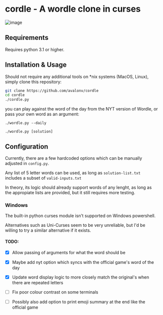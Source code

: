 # cordle - A wordle clone in curses

![image](https://user-images.githubusercontent.com/29720696/187646138-4f9b4295-5780-4409-b67a-2cda4783460a.png)


## Requirements
Requires python 3.1 or higher.

## Installation & Usage
Should not require any additional tools on \*nix systems (MacOS, Linux), simply clone this repository:

```sh
git clone https://github.com/avalonv/cordle
cd cordle
./cordle.py
```

you can play against the word of the day from the NYT version of Wordle, or pass your own word as an argument:

`./wordle.py --daily`

`./wordle.py [solution]`

## Configuration

Currently, there are a few hardcoded options which can be manually adjusted in `config.py`.

Any list of 5 letter words can be used, as long as `solution-list.txt` includes a subset of `valid-inputs.txt`

In theory, its logic should already support words of any lenght, as long as the appropiate lists are provided, but it still requires more testing.

### Windows
The built-in python curses module isn't supported on Windows powershell.

Alternatives such as Uni-Curses seem to be very unreliable, but I'd be willing to try a similar alternative if it exists.

#### TODO:
- [X] Allow passing of arguments for what the word should be

- [X] Maybe add nyt option which syncs with the official game's word of the day

- [X] Update word display logic to more closely match the original's when there are repeated letters

- [ ] Fix poor colour contrast on some terminals

- [ ] Possibly also add option to print emoji summary at the end like the official game
